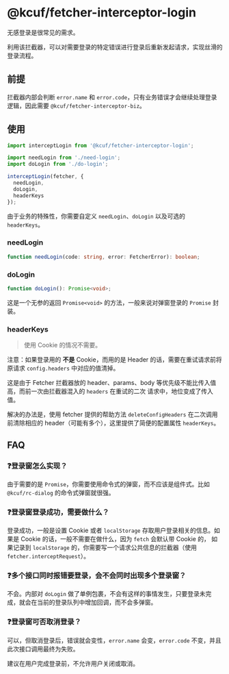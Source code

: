 # @kcuf/fetcher-interceptor-login

无感登录是很常见的需求。

利用该拦截器，可以对需要登录的特定错误进行登录后重新发起请求，实现丝滑的登录流程。

## 前提

拦截器内部会判断 `error.name` 和 `error.code`，只有业务错误才会继续处理登录逻辑，因此需要 `@kcuf/fetcher-interceptor-biz`。

## 使用

```ts
import interceptLogin from '@kcuf/fetcher-interceptor-login';

import needLogin from './need-login';
import doLogin from './do-login';

interceptLogin(fetcher, {
  needLogin,
  doLogin,
  headerKeys
});
```

由于业务的特殊性，你需要自定义 `needLogin`、`doLogin` 以及可选的 `headerKeys`。

### needLogin

```ts
function needLogin(code: string, error: FetcherError): boolean;
```

### doLogin

```ts
function doLogin(): Promise<void>;
```

这是一个无参的返回 `Promise<void>` 的方法，一般来说对弹窗登录的 `Promise` 封装。

### headerKeys

> 使用 Cookie 的情况不需要。

注意：如果登录用的 **不是** Cookie，而用的是 Header 的话，需要在重试请求前将原请求 `config.headers` 中对应的值清掉。

这是由于 Fetcher 拦截器放的 header、params、body 等优先级不能比传入值高，而前一次由拦截器混入的 `headers` 在重试的二次 请求中，地位变成了传入值。

解决的办法是，使用 fetcher 提供的帮助方法 `deleteConfigHeaders` 在二次调用前清除相应的 header（可能有多个），这里提供了简便的配置属性 `headerKeys`。

## FAQ

### ❓登录窗怎么实现？

由于需要的是 `Promise`，你需要使用命令式的弹窗，而不应该是组件式。比如 `@kcuf/rc-dialog` 的命令式弹窗就很强。

### ❓登录窗登录成功，需要做什么？

登录成功，一般是设置 Cookie 或者 `localStorage` 存取用户登录相关的信息。如果是 Cookie 的话，一般不需要在做什么，因为 `fetch` 会默认带 Cookie 的，
如果记录到 `localStorage` 的，你需要写一个请求公共信息的拦截器（使用 `fetcher.interceptRequest`）。

### ❓多个接口同时报错要登录，会不会同时出现多个登录窗？

不会。内部对 `doLogin` 做了单例包裹，不会有这样的事情发生，只要登录未完成，就会在当前的登录队列中增加回调，而不会多弹窗。

### ❓登录窗可否取消登录？

可以，但取消登录后，错误就会变性，`error.name` 会变，`error.code` 不变，并且此次接口调用最终为失败。

建议在用户完成登录前，不允许用户关闭或取消。